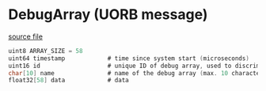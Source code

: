 # DebugArray (UORB message)



[source file](https://github.com/PX4/PX4-Autopilot/blob/release/1.15/msg/DebugArray.msg)

```c
uint8 ARRAY_SIZE = 58
uint64 timestamp            # time since system start (microseconds)
uint16 id                   # unique ID of debug array, used to discriminate between arrays
char[10] name               # name of the debug array (max. 10 characters)
float32[58] data            # data
```
